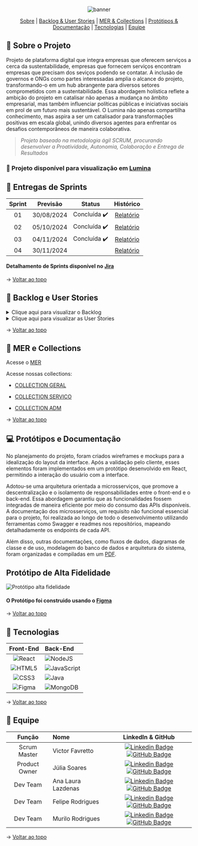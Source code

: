 <br id="topo">
<div align="center">
  
![banner](https://i.imgur.com/hHtjEmX.png)

</div>

<p align="center">
    <a href="#sobre">Sobre</a>  |  
    <a href="#backlog">Backlog & User Stories</a>  |  
    <a href="#mer">MER & Collections</a>  |  
    <a href="#prototipos">Protótipos & Documentação</a>  |  
    <a href="#tecnologias">Tecnologias</a>  |  
    <a href="#equipe">Equipe</a>
</p>

<span id="sobre">
  
## :page_facing_up: Sobre o Projeto
  Projeto de plataforma digital que integra empresas que oferecem serviços a cerca da sustentabilidade, empresas que fornecem serviços encontram empresas que precisam dos seviços podendo se contatar. A inclusão de governos e ONGs como partes interessadas amplia o alcance do projeto, transformando-o em um hub abrangente para diversos setores comprometidos com a sustentabilidade. Essa abordagem holística  reflete a ambição do projeto em catalisar não apenas a mudança no âmbito empresarial, mas também influenciar políticas públicas e iniciativas sociais em prol de um futuro mais sustentável. O Lumina não apenas compartilha conhecimento, mas aspira a ser um catalisador para transformações positivas em escala global, unindo diversos agentes para enfrentar os desafios contemporâneos de maneira colaborativa.

> _Projeto baseado na metodologia ágil SCRUM, procurando desenvolver a Proatividade, Autonomia, Colaboração e Entrega de Resultados_

### :link: Projeto disponível para visualização em [Lumina](https://lumina3-0.vercel.app/)

## 🏁 Entregas de Sprints

| Sprint | Previsão | Status |  Histórico |
|:--:|:----------:|:----------------:| :-------------------------------------------------:|
| 01 | 30/08/2024 |  Concluída  ✔️  | [Relatório](https://github.com/vfavretto/Lumina-frontend/blob/sprint-01/README.md) |
| 02 | 05/10/2024 |  Concluída  ✔️  | [Relatório](https://github.com/vfavretto/Lumina-frontend/blob/sprint-02/README.md) |
| 03 | 04/11/2024 |  Concluída  ✔️  | [Relatório](https://github.com/vfavretto/Lumina-frontend/blob/sprint-03/README.md) |
| 04 | 30/11/2024 |      | [Relatório](https://github.com/vfavretto/Lumina-frontend/blob/sprint-04/README.md) |


#### Detalhamento de Sprints disponível no [Jira](https://julinhasoares.atlassian.net/)

→ [Voltar ao topo](#topo)

<span id="backlog">
  
## :dart: Backlog e User Stories
<details>
   <summary>Clique aqui para visualizar o Backlog</summary>
    <br>
    <div align="center">
    <img src="https://i.imgur.com/unqSQpj.png" alt="Backlog">
    </div>
</details>

<details>
   <summary>Clique aqui para visualizar as User Stories</summary>
    <br>
  <div align="center">
    <img src="https://i.imgur.com/filHyZW.png" alt="User Stories">
  </div>
</details>

→ [Voltar ao topo](#topo)

<span id="mer">
  
## :bookmark_tabs: MER e Collections

Acesse o [MER](https://i.imgur.com/FSLNTdy.png)

Acesse nossas collections:

- [COLLECTION GERAL](https://i.imgur.com/oxN61W7.png)

- [COLLECTION SERVICO](https://i.imgur.com/ri2PXKC.png)

- [COLLECTION ADM](https://i.imgur.com/R8q5qvu.png)



→ [Voltar ao topo](#topo)

<span id="prototipos">

## 💻 Protótipos e Documentação
  No planejamento do projeto, foram criados wireframes e mockups para a idealização do layout da interface. Após a validação pelo cliente, esses elementos foram implementados em um protótipo desenvolvido em React, permitindo a interação do usuário com a interface.
  
  Adotou-se uma arquitetura orientada a microsserviços, que promove a descentralização e o isolamento de responsabilidades entre o front-end e o back-end. Essa abordagem garantiu que as funcionalidades fossem integradas de maneira eficiente por meio do consumo das APIs disponíveis. A documentação dos microsserviços, um requisito não funcional essencial para o projeto, foi realizada ao longo de todo o desenvolvimento utilizando ferramentas como Swagger e readmes nos repositórios, mapeando detalhadamente os endpoints de cada API.
  
  Além disso, outras documentações, como fluxos de dados, diagramas de classe e de uso, modelagem do banco de dados e arquitetura do sistema, foram organizadas e compiladas em um [PDF](https://github.com/vfavretto/Lumina3.0/blob/main/Projeto%20Interdisciplinar%203Sem.docx.pdf).

## Protótipo de Alta Fidelidade

![Protótipo alta fidelidade](https://i.imgur.com/Q3AjUW8.png)

#### O Protótipo foi construido usando o [Figma](https://www.figma.com/proto/s7gklcQtZwSzvlw5APOJWC/Lumina?node-id=0-1&t=dWRO7ttmqv7WQjlz-1)

→ [Voltar ao topo](#topo)

<span id="tecnologias">

## :open_file_folder: Tecnologias

|    Front-End     |     Back-End     | 
| :-----------: | :------------------------------------ | 
| ![React](https://img.shields.io/badge/React-20232A?style=for-the-badge&logo=react&logoColor=61DAFB) | 	![NodeJS](https://img.shields.io/badge/node.js-6DA55F?style=for-the-badge&logo=node.js&logoColor=white) |
| ![HTML5](https://img.shields.io/badge/html5-%23E34F26.svg?style=for-the-badge&logo=html5&logoColor=white) | ![JavaScript](https://img.shields.io/badge/JavaScript-F7DF1E?style=for-the-badge&logo=javascript&logoColor=white) |
| 	![CSS3](https://img.shields.io/badge/css3-%231572B6.svg?style=for-the-badge&logo=css3&logoColor=white) | 	![Java](https://img.shields.io/badge/java-%23ED8B00.svg?style=for-the-badge&logo=openjdk&logoColor=white) |
|   ![Figma](https://img.shields.io/badge/figma-%23F24E1E.svg?style=for-the-badge&logo=figma&logoColor=white)   | ![MongoDB](https://img.shields.io/badge/MongoDB-%234ea94b.svg?style=for-the-badge&logo=mongodb&logoColor=white) |

→ [Voltar ao topo](#topo)

<span id="equipe">

## :busts_in_silhouette: Equipe

|    Função     | Nome                                  |                                                                                                                                                      LinkedIn & GitHub                                                                                                                                                      |
| :-----------: | :------------------------------------ | :-------------------------------------------------------------------------------------------------------------------------------------------------------------------------------------------------------------------------------------------------------------------------------------------------------------------------: |
| Scrum Master | Victor Favretto           |     [![Linkedin Badge](https://img.shields.io/badge/Linkedin-blue?style=flat-square&logo=Linkedin&logoColor=white)](-) [![GitHub Badge](https://img.shields.io/badge/GitHub-111217?style=flat-square&logo=github&logoColor=white)](https://www.github.com/vfavretto)              |
| Product Owner  | Júlia Soares |      [![Linkedin Badge](https://img.shields.io/badge/Linkedin-blue?style=flat-square&logo=Linkedin&logoColor=white)](https://www.linkedin.com/in/julia-soares/) [![GitHub Badge](https://img.shields.io/badge/GitHub-111217?style=flat-square&logo=github&logoColor=white)](https://www.github.com/julinhaarte)     |
|   Dev Team    | Ana Laura Lazdenas               |         [![Linkedin Badge](https://img.shields.io/badge/Linkedin-blue?style=flat-square&logo=Linkedin&logoColor=white)](https://www.linkedin.com/in/ana-lazdenas/) [![GitHub Badge](https://img.shields.io/badge/GitHub-111217?style=flat-square&logo=github&logoColor=white)](https://github.com/ablazd) |
|   Dev Team    | Felipe Rodrigues                  |         [![Linkedin Badge](https://img.shields.io/badge/Linkedin-blue?style=flat-square&logo=Linkedin&logoColor=white)](x) [![GitHub Badge](https://img.shields.io/badge/GitHub-111217?style=flat-square&logo=github&logoColor=white)](https://github.com/felipe6san)        |
|   Dev Team    | Murilo Rodrigues                |   [![Linkedin Badge](https://img.shields.io/badge/Linkedin-blue?style=flat-square&logo=Linkedin&logoColor=white)](x) [![GitHub Badge](https://img.shields.io/badge/GitHub-111217?style=flat-square&logo=github&logoColor=white)](https://github.com/Zan-Kir)   |

→ [Voltar ao topo](#topo)
